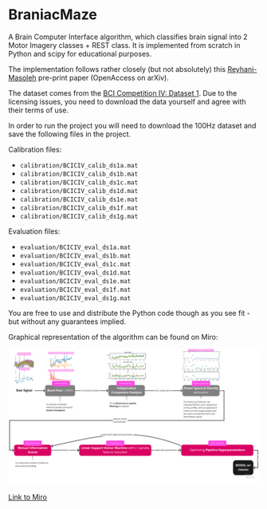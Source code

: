 # BraniacMaze

A Brain Computer Interface algorithm, which classifies brain signal into 2 Motor Imagery classes + REST class. It is implemented from scratch in Python and scipy for educational purposes.

The implementation follows rather closely (but not absolutely) this [Reyhani-Masoleh](https://arxiv.org/pdf/1912.04828.pdf) pre-print paper (OpenAccess on arXiv).

The dataset comes from the [BCI Competition IV: Dataset 1](http://www.bbci.de/competition/iv/desc_1.html). Due to the licensing issues, you need to download the data yourself and agree with their terms of use.

In order to run the project you will need to download the 100Hz dataset and save the following files in the project.

Calibration files:
* `calibration/BCICIV_calib_ds1a.mat`
* `calibration/BCICIV_calib_ds1b.mat`
* `calibration/BCICIV_calib_ds1c.mat`
* `calibration/BCICIV_calib_ds1d.mat`
* `calibration/BCICIV_calib_ds1e.mat`
* `calibration/BCICIV_calib_ds1f.mat`
* `calibration/BCICIV_calib_ds1g.mat`

Evaluation files:
* `evaluation/BCICIV_eval_ds1a.mat`
* `evaluation/BCICIV_eval_ds1b.mat`
* `evaluation/BCICIV_eval_ds1c.mat`
* `evaluation/BCICIV_eval_ds1d.mat`
* `evaluation/BCICIV_eval_ds1e.mat`
* `evaluation/BCICIV_eval_ds1f.mat`
* `evaluation/BCICIV_eval_ds1g.mat`

You are free to use and distribute the Python code though as you see fit - but without any guarantees implied.

Graphical representation of the algorithm can be found on Miro: 

![The current design of BCI](https://github.com/The-Bestest/BraniacMaze/blob/master/BCI_design.jpg)

[Link to Miro](https://miro.com/app/board/o9J_lP_hATc=/)


